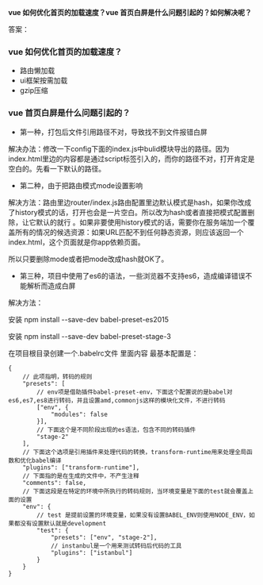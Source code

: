 **vue 如何优化首页的加载速度？vue 首页白屏是什么问题引起的？如何解决呢？**

答案：

### vue 如何优化首页的加载速度？

- 路由懒加载
- ui框架按需加载
- gzip压缩

### vue 首页白屏是什么问题引起的？

- 第一种，打包后文件引用路径不对，导致找不到文件报错白屏

解决办法：修改一下config下面的index.js中bulid模块导出的路径。因为index.html里边的内容都是通过script标签引入的，而你的路径不对，打开肯定是空白的。先看一下默认的路径。

- 第二种，由于把路由模式mode设置影响

解决方法：路由里边router/index.js路由配置里边默认模式是hash，如果你改成了history模式的话，打开也会是一片空白。所以改为hash或者直接把模式配置删除，让它默认的就行 。如果非要使用history模式的话，需要你在服务端加一个覆盖所有的情况的候选资源：如果URL匹配不到任何静态资源，则应该返回一个index.html，这个页面就是你app依赖页面。

所以只要删除mode或者把mode改成hash就OK了。

- 第三种，项目中使用了es6的语法，一些浏览器不支持es6，造成编译错误不能解析而造成白屏

解决方法：

安装 npm install --save-dev babel-preset-es2015

安装 npm install --save-dev babel-preset-stage-3

在项目根目录创建一个.babelrc文件 里面内容 最基本配置是：

```
{
    // 此项指明，转码的规则
    "presets": [
        // env项是借助插件babel-preset-env，下面这个配置说的是babel对es6,es7,es8进行转码，并且设置amd,commonjs这样的模块化文件，不进行转码
        ["env", {
            "modules": false
        }],
        // 下面这个是不同阶段出现的es语法，包含不同的转码插件
        "stage-2"
    ],
    // 下面这个选项是引用插件来处理代码的转换，transform-runtime用来处理全局函数和优化babel编译
    "plugins": ["transform-runtime"],
    // 下面指的是在生成的文件中，不产生注释
    "comments": false,
    // 下面这段是在特定的环境中所执行的转码规则，当环境变量是下面的test就会覆盖上面的设置
    "env": {
        // test 是提前设置的环境变量，如果没有设置BABEL_ENV则使用NODE_ENV，如果都没有设置默认就是development
        "test": {
            "presets": ["env", "stage-2"],
            // instanbul是一个用来测试转码后代码的工具
            "plugins": ["istanbul"]
        }
    }
}
```